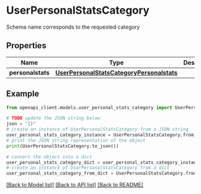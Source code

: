 # UserPersonalStatsCategory

Schema name corresponds to the requested category

## Properties

Name | Type | Description | Notes
------------ | ------------- | ------------- | -------------
**personalstats** | [**UserPersonalStatsCategoryPersonalstats**](UserPersonalStatsCategoryPersonalstats.md) |  | 

## Example

```python
from openapi_client.models.user_personal_stats_category import UserPersonalStatsCategory

# TODO update the JSON string below
json = "{}"
# create an instance of UserPersonalStatsCategory from a JSON string
user_personal_stats_category_instance = UserPersonalStatsCategory.from_json(json)
# print the JSON string representation of the object
print(UserPersonalStatsCategory.to_json())

# convert the object into a dict
user_personal_stats_category_dict = user_personal_stats_category_instance.to_dict()
# create an instance of UserPersonalStatsCategory from a dict
user_personal_stats_category_from_dict = UserPersonalStatsCategory.from_dict(user_personal_stats_category_dict)
```
[[Back to Model list]](../README.md#documentation-for-models) [[Back to API list]](../README.md#documentation-for-api-endpoints) [[Back to README]](../README.md)


